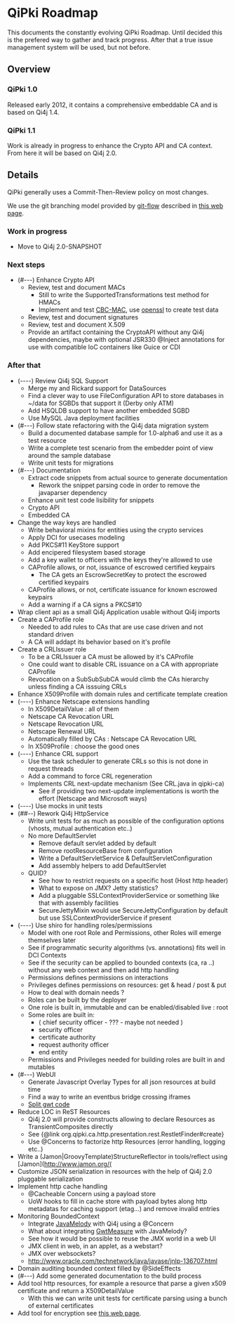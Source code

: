 # QiPki Roadmap

This documents the constantly evolving QiPki Roadmap. Until decided this is the
prefered way to gather and track progress. After that a true issue management
system will be used, but not before.

## Overview

### QiPki 1.0

Released early 2012, it contains a comprehensive embeddable CA and is based on
Qi4j 1.4.

### QiPki 1.1

Work is already in progress to enhance the Crypto API and CA context.
From here it will be based on Qi4j 2.0.


## Details

QiPki generally uses a Commit-Then-Review policy on most changes.

We use the git branching model provided by
[git-flow](https://github.com/nvie/gitflow#readme) described in
[this web page](http://nvie.com/posts/a-successful-git-branching-model/).


### Work in progress

* Move to Qi4j 2.0-SNAPSHOT


### Next steps

* (#---) Enhance Crypto API
  * Review, test and document MACs
    * Still to write the SupportedTransformations test method for HMACs
    * Implement and test [CBC-MAC](http://en.wikipedia.org/wiki/CBC-MAC), use [openssl](http://stackoverflow.com/questions/2611251/openssl-hmac-using-aes-256-cbc) to create test data
  * Review, test and document signatures
  * Review, test and document X.509
  * Provide an artifact containing the CryptoAPI without any Qi4j dependencies,
    maybe with optional JSR330 @Inject annotations for use with compatible IoC
    containers like Guice or CDI

### After that

* (----) Review Qi4j SQL Support
  * Merge my and Rickard support for DataSources
  * Find a clever way to use FileConfiguration API to store databases in ~/data
    for SGBDs that support it (Derby only ATM)
  * Add HSQLDB support to have another embedded SGBD
  * Use MySQL Java deployment facilities
* (#---) Follow state refactoring with the Qi4j data migration system
  * Build a documented database sample for 1.0-alpha6 and use it as a test
    resource
  * Write a complete test scenario from the embedder point of view around the
    sample database
  * Write unit tests for migrations
* (#---) Documentation
  * Extract code snippets from actual source to generate documentation
    * Rework the snippet parsing code in order to remove the javaparser
      dependency
  * Enhance unit test code lisibility for snippets
  * Crypto API
  * Embedded CA
* Change the way keys are handled
  * Write behavioral mixins for entities using the crypto services
  * Apply DCI for usecases modeling
  * Add PKCS#11 KeyStore support
  * Add encipered filesystem based storage
  * Add a key wallet to officers with the keys they're allowed to use
  * CAProfile allows, or not, issuance of escrowed certified keypairs
    * The CA gets an EscrowSecretKey to protect the escrowed certified keypairs
  * CAProfile allows, or not, certificate issuance for known escrowed keypairs
  * Add a warning if a CA signs a PKCS#10
* Wrap client api as a small Qi4j Application usable without Qi4j imports
* Create a CAProfile role
  * Needed to add rules to CAs that are use case driven and not standard driven
  * A CA will addapt its behavior based on it's profile
* Create a CRLIssuer role
  * To be a CRLIssuer a CA must be allowed by it's CAProfile
  * One could want to disable CRL issuance on a CA with appropriate CAProfile
  * Revocation on a SubSubSubCA would climb the CAs hierarchy unless finding a
    CA isssuing CRLs
* Enhance X509Profile with domain rules and certificate template creation
* (----) Enhance Netscape extensions handling
  * In X509DetailValue : all of them
  * Netscape CA Revocation URL
  * Netscape Revocation URL
  * Netscape Renewal URL
  * Automatically filled by CAs : Netscape CA Revocation URL
  * In X509Profile : choose the good ones
* (----) Enhance CRL support
  * Use the task scheduler to generate CRLs so this is not done in request
    threads
  * Add a command to force CRL regeneration
  * Implements CRL next-update mechanism (See CRL.java in qipki-ca)
    * See if providing two next-update implementations is worth the effort
      (Netscape and Microsoft ways)
* (----) Use mocks in unit tests
* (##--) Rework Qi4j HttpService
  * Write unit tests for as much as possible of the configuration options
    (vhosts, mutual authentication etc..)
  * No more DefaultServlet
    * Remove default servlet added by default
    * Remove rootResourceBase from configuration
    * Write a DefaultServletService & DefaultServletConfiguration
    * Add assembly helpers to add DefaultServlet
  * QUID?
    * See how to restrict requests on a specific host (Host http header)
    * What to expose on JMX? Jetty statistics?
    * Add a pluggable SSLContextProviderService or something like that with
      assembly facilities
    * SecureJettyMixin would use SecureJettyConfiguration by default but use
      SSLContextProviderService if present
* (----) Use shiro for handling roles/permissions
  * Model with one root Role and Permissions, other Roles will emerge
    themselves later
  * See if programmatic security algorithms (vs. annotations) fits well in DCI
    Contexts
  * See if the security can be applied to bounded contexts (ca, ra ..) without
    any web context and then add http handling
  * Permissions defines permissions on interactions
  * Privileges defines permissions on resources: get & head / post & put
  * How to deal with domain needs ?
  * Roles can be built by the deployer
  * One role is built in, immutable and can be enabled/disabled live : root
  * Some roles are built in:
    * ( chief security officer - ??? - maybe not needed )
    * security officer
    * certificate authority
    * request authority officer
    * end entity
  * Permissions and Privileges needed for building roles are built in and
    mutables
* (#---) WebUI
  * Generate Javascript Overlay Types for all json resources at build time
  * Find a way to write an eventbus bridge crossing iframes
  * [Split gwt code](http://mojo.codehaus.org/gwt-maven-plugin/user-guide/productivity.html)
* Reduce LOC in ReST Resources
  * Qi4j 2.0 will provide constructs allowing to declare Resources as
    TransientComposites directly
  * See {@link org.qipki.ca.http.presentation.rest.RestletFinder#create}
  * Use @Concerns to factorize http Resources (error handling, logging etc..)
* Write a (Jamon|GroovyTemplate)StructureReflector in tools/reflect using
  [Jamon](http://www.jamon.org/(
* Customize JSON serialization in resources with the help of Qi4j 2.0 pluggable
  serialization
* Implement http cache handling
  * @Cacheable Concern using a payload store
  * UoW hooks to fill in cache store with payload bytes along http metadatas
    for caching support (etag...) and remove invalid entries
* Monitoring BoundedContext
  * Integrate [JavaMelody](http://code.google.com/p/javamelody/) with Qi4j
    using a @Concern   
  * What about integrating [GwtMeasure](http://code.google.com/p/gwt-measure/) with JavaMelody? 
  * See how it would be possible to reuse the JMX world in a web UI
  * JMX client in web, in an applet, as a webstart?
  * JMX over websockets?
  * http://www.oracle.com/technetwork/java/javase/jnlp-136707.html
* Domain auditing bounded context filled by @SideEffects
* (#---) Add some generated documentation to the build process
* Add tool http resources, for example a resource that parse a given x509
  certificate and return a X509DetailValue
  * With this we can write unit tests for certificate parsing using a bunch of
    external certificates
* Add tool for encryption see
  [this web page](http://docs.codehaus.org/display/SONAR/Settings+Encryption).
